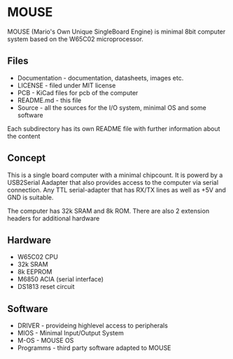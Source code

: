 # MOUSE

MOUSE (Mario's Own Unique SingleBoard Engine) is minimal 8bit computer system based on the W65C02 microprocessor.


## Files

 * Documentation - documentation, datasheets, images etc.
 * LICENSE - filed under MIT license
 * PCB - KiCad files for pcb of the computer
 * README.md - this file
 * Source - all the sources for the I/O system, minimal OS and some software

Each subdirectory has its own README file with further information about the content


## Concept

This is a single board computer with a minimal chipcount. It is powerd by a USB2Serial Aadapter that also provides 
access to the computer via serial connection. Any TTL serial-adapter that has RX/TX lines as well as +5V and GND 
is suitable.

The computer has 32k SRAM and 8k ROM. There are also 2 extension headers for additional hardware

## Hardware

 * W65C02 CPU 
 * 32k SRAM
 * 8k EEPROM
 * M6850 ACIA (serial interface)
 * DS1813 reset circuit

## Software 

 * DRIVER - provideing highlevel access to peripherals
 * MIOS - Minimal Input/Output System 
 * M-OS - MOUSE OS 
 * Programms - third party software adapted to MOUSE
